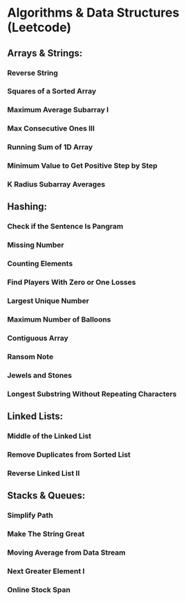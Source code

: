 # Algorithms & Data Structures (Leetcode)

## Arrays & Strings:
### Reverse String
### Squares of a Sorted Array
### Maximum Average Subarray I
### Max Consecutive Ones III
### Running Sum of 1D Array
### Minimum Value to Get Positive Step by Step
### K Radius Subarray Averages

## Hashing:
### Check if the Sentence Is Pangram
### Missing Number
### Counting Elements
### Find Players With Zero or One Losses
### Largest Unique Number
### Maximum Number of Balloons
### Contiguous Array
### Ransom Note
### Jewels and Stones
### Longest Substring Without Repeating Characters

## Linked Lists:
### Middle of the Linked List
### Remove Duplicates from Sorted List
### Reverse Linked List II

## Stacks & Queues:
### Simplify Path
### Make The String Great
### Moving Average from Data Stream
### Next Greater Element I
### Online Stock Span




